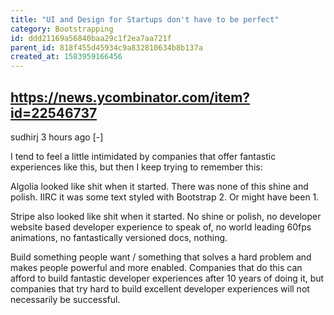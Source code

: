 ```yaml
---
title: "UI and Design for Startups don't have to be perfect"
category: Bootstrapping
id: ddd21169a56840baa29c1f2ea7aa721f
parent_id: 818f455d45934c9a832810634b8b137a
created_at: 1583959166456
---
```


https://news.ycombinator.com/item?id=22546737
---

sudhirj 3 hours ago [-]

I tend to feel a little intimidated by companies that offer fantastic experiences like this, but then I keep trying to remember this:

Algolia looked like shit when it started. There was none of this shine and polish. IIRC it was some text styled with Bootstrap 2. Or might have been 1.

Stripe also looked like shit when it started. No shine or polish, no developer website based developer experience to speak of, no world leading 60fps animations, no fantastically versioned docs, nothing.

Build something people want / something that solves a hard problem and makes people powerful and more enabled. Companies that do this can afford to build fantastic developer experiences after 10 years of doing it, but companies that try hard to build excellent developer experiences will not necessarily be successful.
    